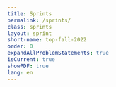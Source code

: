 ```yaml
---
title: Sprints
permalink: /sprints/
class: sprints
layout: sprint
short-name: top-fall-2022
order: 0
expandAllProblemStatements: true
isCurrent: true
showPDF: true
lang: en
---
```

